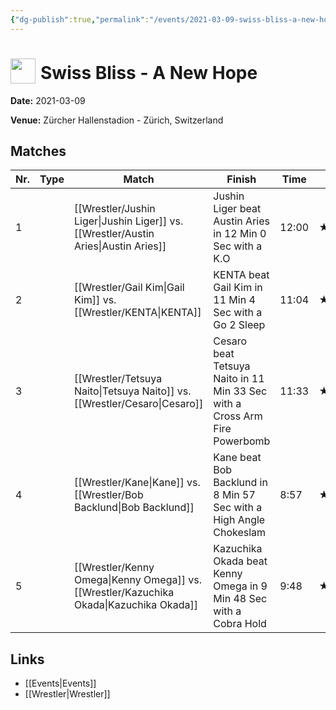 ```yaml
---
{"dg-publish":true,"permalink":"/events/2021-03-09-swiss-bliss-a-new-hope/","title":"Swiss Bliss - A New Hope","noteIcon":"","created":"2025-08-11T09:30:58.947+02:00"}
---
```



# <img src="z_Images/ChokeSlam.png" width="40" style="vertical-align:bottom; margin-right:8px;">**Swiss Bliss - A New Hope**

**Date:** 2021-03-09

**Venue:** Zürcher Hallenstadion - Zürich, Switzerland

## Matches

| Nr. | Type | Match | Finish | Time | Rating | Score |
|-----|------|-------|--------|------|--------|-------|
| 1 |  | [[Wrestler/Jushin Liger\|Jushin Liger]] vs. [[Wrestler/Austin Aries\|Austin Aries]] | Jushin Liger beat Austin Aries in 12 Min 0 Sec with a K.O | 12:00 | ★★★★1/4 | 91 |
| 2 |  | [[Wrestler/Gail Kim\|Gail Kim]] vs. [[Wrestler/KENTA\|KENTA]] | KENTA beat Gail Kim in 11 Min 4 Sec with a Go 2 Sleep | 11:04 | ★★★1/4 | 74 |
| 3 |  | [[Wrestler/Tetsuya Naito\|Tetsuya Naito]] vs. [[Wrestler/Cesaro\|Cesaro]]  | Cesaro  beat Tetsuya Naito in 11 Min 33 Sec with a Cross Arm Fire Powerbomb | 11:33 | ★★★★1/4 | 91 |
| 4 |  | [[Wrestler/Kane\|Kane]] vs. [[Wrestler/Bob Backlund\|Bob Backlund]] | Kane beat Bob Backlund in 8 Min 57 Sec with a High Angle Chokeslam | 8:57 | ★★★3/4 | 83 |
| 5 |  | [[Wrestler/Kenny Omega\|Kenny Omega]] vs. [[Wrestler/Kazuchika Okada\|Kazuchika Okada]] | Kazuchika Okada beat Kenny Omega in 9 Min 48 Sec with a Cobra Hold | 9:48 | ★★★★1/4 | 88 |

## Links
- [[Events\|Events]]
- [[Wrestler\|Wrestler]]
